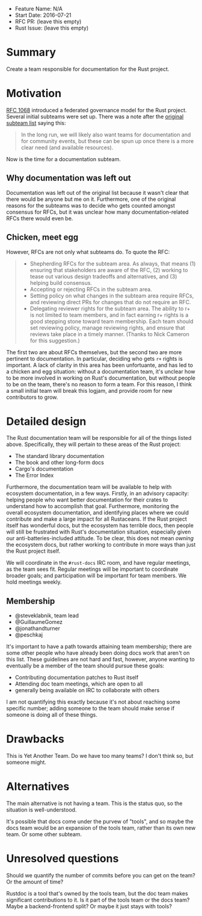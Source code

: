 - Feature Name: N/A
- Start Date: 2016-07-21
- RFC PR: (leave this empty)
- Rust Issue: (leave this empty)

# Summary
[summary]: #summary

Create a team responsible for documentation for the Rust project.

# Motivation
[motivation]: #motivation

[RFC 1068] introduced a federated governance model for the Rust project. Several initial subteams were set up. There was a note
after the [original subteam list] saying this:

[RFC 1068]: https://github.com/rust-lang/rfcs/blob/master/text/1068-rust-governance.md
[original subteam list]: https://github.com/rust-lang/rfcs/blob/master/text/1068-rust-governance.md#the-teams

> In the long run, we will likely also want teams for documentation and for community events, but these can be spun up once there is a more clear need (and available resources).

Now is the time for a documentation subteam.

## Why documentation was left out

Documentation was left out of the original list because it wasn't clear that there would be anyone but me on it. Furthermore,
one of the original reasons for the subteams was to decide who gets counted amongst consensus for RFCs, but it was unclear
how many documentation-related RFCs there would even be.

## Chicken, meet egg

However, RFCs are not only what subteams do. To quote the RFC:

> * Shepherding RFCs for the subteam area. As always, that means (1) ensuring
>   that stakeholders are aware of the RFC, (2) working to tease out various
>   design tradeoffs and alternatives, and (3) helping build consensus.
> * Accepting or rejecting RFCs in the subteam area.
> * Setting policy on what changes in the subteam area require RFCs, and reviewing direct PRs for changes that do not require an RFC.
> * Delegating reviewer rights for the subteam area. The ability to r+ is not limited to team members, and in fact earning r+ rights is a good stepping stone toward team membership. Each team should set reviewing policy, manage reviewing rights, and ensure that reviews take place in a timely manner. (Thanks to Nick Cameron for this suggestion.)

The first two are about RFCs themselves, but the second two are more pertinent to documentation. In particular,
deciding who gets `r+` rights is important. A lack of clarity in this area has been unfortuante, and has led to a
chicken and egg situation: without a documentation team, it's unclear how to be more involved in working on Rust's
documentation, but without people to be on the team, there's no reason to form a team. For this reason, I think
a small initial team will break this logjam, and provide room for new contributors to grow.

# Detailed design
[design]: #detailed-design

The Rust documentation team will be responsible for all of the things listed above. Specifically, they will pertain
to these areas of the Rust project:

* The standard library documentation
* The book and other long-form docs
* Cargo's documentation
* The Error Index

Furthermore, the documentation team will be available to help with ecosystem documentation, in a few ways. Firstly,
in an advisory capacity: helping people who want better documentation for their crates to understand how to accomplish
that goal. Furthermore, monitoring the overall ecosystem documentation, and identifying places where we could contribute
and make a large impact for all Rustaceans. If the Rust project itself has wonderful docs, but the ecosystem has terrible
docs, then people will still be frustrated with Rust's documentation situation, especially given our anti-batteries-included
attitude. To be clear, this does not mean _owning_ the ecosystem docs, but rather working to contribute in more ways
than just the Rust project itself.

We will coordinate in the `#rust-docs` IRC room, and have regular meetings, as the team sees fit. Regular meetings will be
important to coordinate broader goals; and participation will be important for team members. We hold meetings weekly.

## Membership

* @steveklabnik, team lead
* @GuillaumeGomez
* @jonathandturner
* @peschkaj

It's important to have a path towards attaining team membership; there are some other people who have already been doing
docs work that aren't on this list. These guidelines are not hard and fast, however, anyone wanting to eventually be a
member of the team should pursue these goals:

* Contributing documentation patches to Rust itself
* Attending doc team meetings, which are open to all
* generally being available on IRC to collaborate with others

I am not quantifying this exactly because it's not about reaching some specific number; adding someone to the team should
make sense if someone is doing all of these things.

# Drawbacks
[drawbacks]: #drawbacks

This is Yet Another Team. Do we have too many teams? I don't think so, but someone might.

# Alternatives
[alternatives]: #alternatives

The main alternative is not having a team. This is the status quo, so the situation is well-understood.

It's possible that docs come under the purvew of "tools", and so maybe the docs team would be an expansion
of the tools team, rather than its own new team. Or some other subteam.

# Unresolved questions
[unresolved]: #unresolved-questions

Should we quantify the number of commits before you can get on the team? Or the amount of time?

Rustdoc is a tool that's owned by the tools team, but the doc team makes
significant contributions to it. Is it part of the tools team or the docs team?
Maybe a backend-frontend split? Or maybe it just stays with tools?
